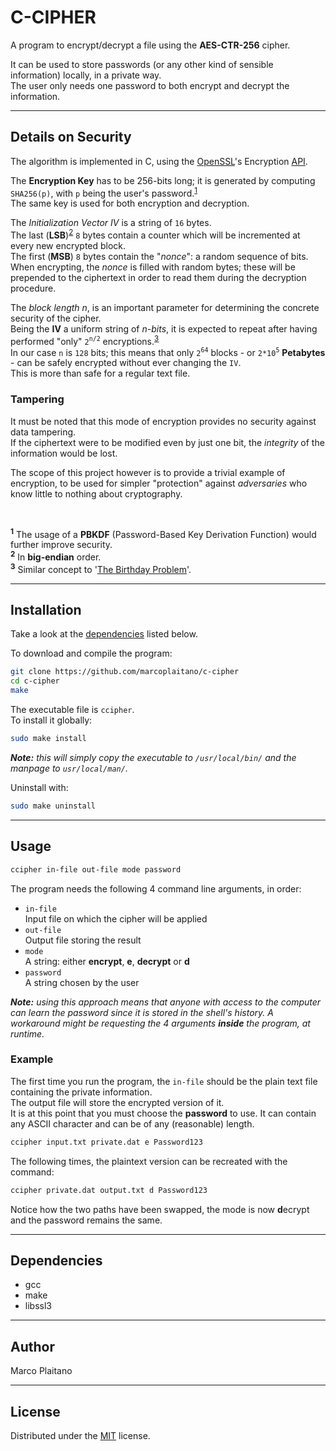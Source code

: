 # C-CIPHER

A program to encrypt/decrypt a file using the **AES-CTR-256** cipher.

It can be used to store passwords (or any other kind of sensible information) 
locally, in a private way.  
The user only needs one password to both encrypt and decrypt the information.

- - - - - - - - - - - - - - - - - - - - - - - - - - - - - - - - - - - - - - - -

## Details on Security

The algorithm is implemented in C, using the [OpenSSL]'s Encryption [API].

The **Encryption Key** has to be 256-bits long; it is generated by computing
`SHA256(p)`, with `p` being the user's password.<sup>[1](#f1)</sup>  
The same key is used for both encryption and decryption.

The _Initialization Vector IV_ is a string of `16` bytes.  
The last (**LSB**)<sup>[2](#f2)</sup> `8` bytes contain a counter which will be
incremented at every new encrypted block.  
The first (**MSB**) `8` bytes contain the "_nonce_": a random sequence of bits.  
When encrypting, the _nonce_ is filled with random bytes; these will be
prepended to the ciphertext in order to read them during the decryption
procedure.

The _block length n_, is an important parameter for determining the concrete
security of the cipher.  
Being the **IV** a uniform string of _n-bits_, it is expected to repeat after
having performed "only" `2`<sup>`n/2`</sup> encryptions.<sup>[3](#f3)</sup>  
In our case `n` is `128` bits; this means that only `2`<sup>`64`</sup> blocks -
or `2*10`<sup>`5`</sup> **Petabytes** - can be safely encrypted without ever
changing the `IV`.  
This is more than safe for a regular text file.

### Tampering

It must be noted that this mode of encryption provides no security against data
tampering.  
If the ciphertext were to be modified even by just one bit, the *integrity* of
the information would be lost.

The scope of this project however is to provide a trivial example of encryption,
to be used for simpler "protection" against *adversaries* who know little to
nothing about cryptography.

<br>

<sup id="f1">**1**</sup> The usage of a **PBKDF** (Password-Based Key
Derivation Function) would further improve security.  
<sup id="f2">**2**</sup> In **big-endian** order.  
<sup id="f3">**3**</sup> Similar concept to '[The Birthday Problem]'.

- - - - - - - - - - - - - - - - - - - - - - - - - - - - - - - - - - - - - - - -

## Installation

Take a look at the [dependencies] listed below.

To download and compile the program:

```sh
git clone https://github.com/marcoplaitano/c-cipher
cd c-cipher
make
```

The executable file is `ccipher`.  
To install it globally:

```sh
sudo make install
```

_**Note:** this will simply copy the executable to `/usr/local/bin/` and the
manpage to `usr/local/man/`._

Uninstall with:

```sh
sudo make uninstall
```

- - - - - - - - - - - - - - - - - - - - - - - - - - - - - - - - - - - - - - - -

## Usage

```sh
ccipher in-file out-file mode password
```

The program needs the following 4 command line arguments, in order:

+ `in-file`  
    Input file on which the cipher will be applied
+ `out-file`  
    Output file storing the result
+ `mode`  
    A string: either **encrypt**, **e**, **decrypt** or **d**
+ `password`  
    A string chosen by the user

_**Note:** using this approach means that anyone with access to the computer
can learn the password since it is stored in the shell's history.
A workaround might be requesting the 4 arguments **inside** the program, at
runtime._

### Example

The first time you run the program, the `in-file` should be the plain text file
containing the private information.  
The output file will store the encrypted version of it.  
It is at this point that you must choose the **password** to use. It can contain
any ASCII character and can be of any (reasonable) length.

```sh
ccipher input.txt private.dat e Password123
```

The following times, the plaintext version can be recreated with the command:

```sh
ccipher private.dat output.txt d Password123
```

Notice how the two paths have been swapped, the mode is now **d**ecrypt and the
password remains the same.

- - - - - - - - - - - - - - - - - - - - - - - - - - - - - - - - - - - - - - - -

## Dependencies

+ gcc
+ make
+ libssl3

- - - - - - - - - - - - - - - - - - - - - - - - - - - - - - - - - - - - - - - -

## Author

Marco Plaitano

- - - - - - - - - - - - - - - - - - - - - - - - - - - - - - - - - - - - - - - -

## License

Distributed under the [MIT] license.


<!-- Links -->

[OpenSSL]:
https://www.openssl.org/
"Main Website"

[API]:
https://www.openssl.org/docs/man3.0/man3/EVP_aes_256_ctr.html
"Online Documentation"

[The Birthday Problem]:
https://en.wikipedia.org/wiki/Birthday_problem
"Wikipedia Article"

[dependencies]:
#dependencies
"Anchor to header"

[MIT]:
LICENSE
"Repository file"
